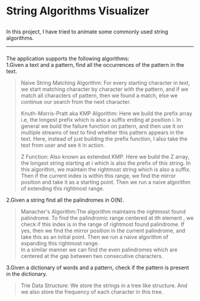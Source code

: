 # String Algorithms Visualizer
## 
In this project, I have tried to animate some commonly used string algorithms.

---
### 
The application supports the following algorithms:    
1.Given a text and a pattern, find all the occurrences of the pattern in the text.

>Naive String Matching Algorithm: For every starting character in text, we start matching character by character with the pattern, and if we match all characters of pattern, then we found a match, else we continue our search from the next character.
>    
>Knuth-Morris-Pratt aka KMP Algorithm: Here we build the prefix array i.e, the longest prefix which is also a suffix ending at position i. In general we build the failure function on pattern, and then use it on multiple streams of text to find whether this pattern appears in the text.
>Here, instead of just building the prefix function, I also take the text from user and see it in action.
>  
>Z Function: Also known as extended KMP. Here we build the Z array, the longest string starting at i which is also the prefix of this string. In this algorithm, we maintain the rightmost
>string which is also a suffix. Then if the current index is within this range, we find the mirror position and take it as a starting point. Then we run a naive algorithm of extending this rightmost range.
   
2.Given a string find all the palindromes in O(N).
>Manacher's Algorithm:The algorithm maintains the rightmost found palindrome. To find the palindromic range centered at ith element
>, we check if this index is in the range of rightmost found palindrome. If yes, then we find the mirror position in the current palindrome, and take this as an initial point. 
>Then we run a naive algorithm of expanding this rightmost range.   
>In a similar manner we can find the even palindromes which are centered at the gap between two consecutive characters.   
  
3.Given a dictionary of words and a pattern, check if the pattern is present in the dictionary.
>Trie Data Structure: We store the strings in a tree like structure. And we also store the frequency of each character in this tree.
